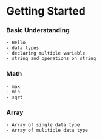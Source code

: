 # Getting Started
### Basic Understanding
    - Hello 
    - data types
    - declaring multiple variable
    - string and operations on string
### Math 
    - max
    - min
    - sqrt
### Array
    - Array of single data type
    - Array of mulitiple data type
    